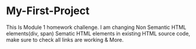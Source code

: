# My-First-Project
This Is Module 1 homework challenge. I am changing Non Semantic HTML elements(div, span) Sematic HTML elements in existing HTML source code, make sure to check all links are working &amp; More.
